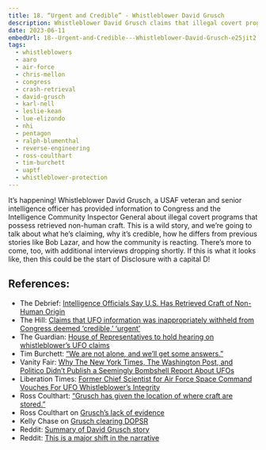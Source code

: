 ```yaml
---
title: 18. “Urgent and Credible” - Whistleblower David Grusch
description: Whistleblower David Grusch claims that illegal covert programs in possession of non-human craft have been hidden from Congress.
date: 2023-06-11
embedUrl: 18--Urgent-and-Credible---Whistleblower-David-Grusch-e25jit2
tags:
  - whistleblowers
  - aaro
  - air-force
  - chris-mellon
  - congress
  - crash-retrieval
  - david-grusch
  - karl-nell
  - leslie-kean
  - lue-elizondo
  - nhi
  - pentagon
  - ralph-blumenthal
  - reverse-engineering
  - ross-coulthart
  - tim-burchett
  - uaptf
  - whistleblower-protection
---
```


It’s happening! Whistleblower David Grusch, a USAF veteran and senior intelligence officer has provided information to Congress and the Intelligence Community Inspector General about illegal covert programs that possess retrieved non-human craft. This is a wild story, and we’re going to talk about what he’s claiming, why it’s credible, how he differs from previous stories like Bob Lazar, and how the community is reacting. There’s more to come, too, with additional interviews dropping shortly. If this is what it looks like, then this could be the start of Disclosure with a capital D!

## References:

- The Debrief: [⁠Intelligence Officials Say U.S. Has Retrieved Craft of Non-Human Origin⁠](https://thedebrief.org/intelligence-officials-say-u-s-has-retrieved-non-human-craft/)
- The Hill: [⁠Claims that UFO information was inappropriately withheld from Congress deemed ‘credible,’ ‘urgent’⁠](https://thehill.com/opinion/4038159-stunning-ufo-crash-retrieval-allegations-deemed-credible-urgent/)
- The Guardian: [⁠House of Representatives to hold hearing on whistleblower’s UFO claims⁠](https://www.theguardian.com/world/2023/jun/08/ufo-house-representatives-hearing-investigation)
- Tim Burchett: [⁠“We are not alone, and we’ll get some answers.”⁠](https://twitter.com/HighPeaks77/status/1666772506206666753)
- Vanity Fair: [⁠Why The New York Times, The Washington Post, and Politico Didn’t Publish a Seemingly Bombshell Report About UFOs⁠](https://www.vanityfair.com/news/2023/06/ufo-report-media)
- Liberation Times: [⁠Former Chief Scientist for Air Force Space Command Vouches For UFO Whistleblower’s Integrity⁠](https://www.liberationtimes.com/home/former-chief-scientist-for-air-force-space-command-vouches-for-ufo-whistleblowers-integrity)
- Ross Coulthart: [⁠“Grusch has given the location of where craft are stored.”⁠](https://www.reddit.com/r/UFOs/comments/146bfru/disclosure_david_grusch_has_given_locations_of/)
- Ross Coulthart on [⁠Grusch’s lack of evidence⁠](https://twitter.com/rosscoulthart/status/1667324202838552577)
- Kelly Chase on [⁠Grusch clearing DOPSR⁠](https://twitter.com/UFO_Rabbit_Hole/status/1666806748525772800)
- Reddit: [⁠Summary of David Grusch story⁠](https://www.reddit.com/r/UFOs/comments/145wtih/the_whole_david_grusch_story/)
- Reddit: [⁠This is a major shift in the narrative](https://www.reddit.com/r/UFOs/comments/142dok4/youre_missing_the_point_this_is_not_meant_to_be/)
